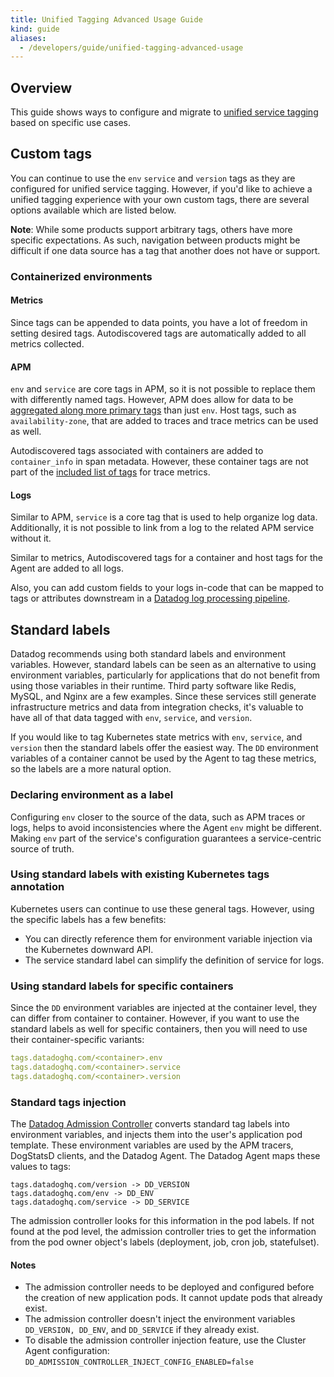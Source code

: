 ```yaml
---
title: Unified Tagging Advanced Usage Guide
kind: guide
aliases:
  - /developers/guide/unified-tagging-advanced-usage
---
```


## Overview

This guide shows ways to configure and migrate to [unified service tagging][1] based on specific use cases.

## Custom tags

You can continue to use the `env` `service` and `version` tags as they are configured for unified service tagging. However, if you'd like to achieve a unified tagging experience with your own custom tags, there are several options available which are listed below.

**Note**: While some products support arbitrary tags, others have more specific expectations. As such, navigation between products might be difficult if one data source has a tag that another does not have or support.

### Containerized environments

#### Metrics

Since tags can be appended to data points, you have a lot of freedom in setting desired tags. Autodiscovered tags are automatically added to all metrics collected.

#### APM

`env` and `service` are core tags in APM, so it is not possible to replace them with differently named tags. However, APM does allow for data to be [aggregated along more primary tags][2] than just `env`. Host tags, such as `availability-zone`, that are added to traces and trace metrics can be used as well.

Autodiscovered tags associated with containers are added to `container_info` in span metadata. However, these container tags are not part of the [included list of tags][3] for trace metrics.

#### Logs

Similar to APM, `service` is a core tag that is used to help organize log data. Additionally, it is not possible to link from a log to the related APM service without it.

Similar to metrics, Autodiscovered tags for a container and host tags for the Agent are added to all logs.

Also, you can add custom fields to your logs in-code that can be mapped to tags or attributes downstream in a [Datadog log processing pipeline][4].

## Standard labels

Datadog recommends using both standard labels and environment variables. However, standard labels can be seen as an alternative to using environment variables, particularly for applications that do not benefit from using those variables in their runtime. Third party software like Redis, MySQL, and Nginx are a few examples. Since these services still generate infrastructure metrics and data from integration checks, it's valuable to have all of that data tagged with `env`, `service`, and `version`.

If you would like to tag Kubernetes state metrics with `env`, `service`, and `version` then the standard labels offer the easiest way. The `DD` environment variables of a container cannot be used by the Agent to tag these metrics, so the labels are a more natural option.

### Declaring environment as a label

Configuring `env` closer to the source of the data, such as APM traces or logs, helps to avoid inconsistencies where the Agent `env` might be different. Making `env` part of the service's configuration guarantees a service-centric source of truth.

### Using standard labels with existing Kubernetes tags annotation

Kubernetes users can continue to use these general tags. However, using the specific labels has a few benefits:

- You can directly reference them for environment variable injection via the Kubernetes downward API.
- The service standard label can simplify the definition of service for logs.

### Using standard labels for specific containers

Since the `DD` environment variables are injected at the container level, they can differ from container to container. However, if you want to use the standard labels as well for specific containers, then you will need to use their container-specific variants:

```yaml
tags.datadoghq.com/<container>.env
tags.datadoghq.com/<container>.service
tags.datadoghq.com/<container>.version
```

### Standard tags injection

The [Datadog Admission Controller][5] converts standard tag labels into environment variables, and injects them into the user's application pod template. These environment variables are used by the APM tracers, DogStatsD clients, and the Datadog Agent. The Datadog Agent maps these values to tags:

```
tags.datadoghq.com/version -> DD_VERSION
tags.datadoghq.com/env -> DD_ENV
tags.datadoghq.com/service -> DD_SERVICE
```

The admission controller looks for this information in the pod labels. If not found at the pod level, the admission controller tries to get the information from the pod owner object's labels (deployment, job, cron job, statefulset).

#### Notes

- The admission controller needs to be deployed and configured before the creation of new application pods. It cannot update pods that already exist.
- The admission controller doesn't inject the environment variables `DD_VERSION, DD_ENV`, and `DD_SERVICE` if they already exist.
- To disable the admission controller injection feature, use the Cluster Agent configuration: `DD_ADMISSION_CONTROLLER_INJECT_CONFIG_ENABLED=false`


[1]: /getting_started/tagging/unified_service_tagging
[2]: /tracing/guide/setting_primary_tags_to_scope/
[3]: /metrics/distributions/#customize-tagging
[4]: /logs/log_configuration/pipelines
[5]: /agent/cluster_agent/admission_controller/
